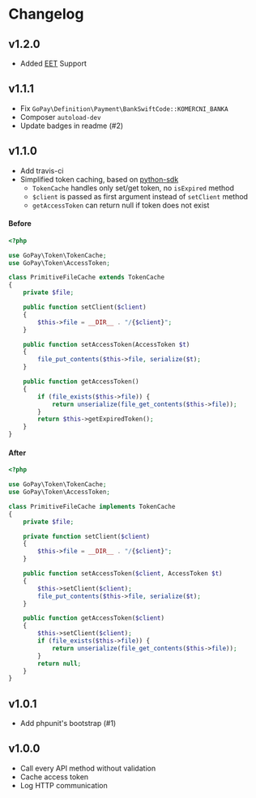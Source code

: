 
# Changelog

## v1.2.0

* Added [EET](https://help.gopay.com/cs/tema/propojeni-do-eet/jak-bude-fungovat-napojeni-gopay-do-eet) Support 

## v1.1.1

* Fix `GoPay\Definition\Payment\BankSwiftCode::KOMERCNI_BANKA`
* Composer `autoload-dev`
* Update badges in readme (#2)

## v1.1.0

* Add travis-ci
* Simplified token caching, based on [python-sdk](https://github.com/gopaycommunity/gopay-python-api/)
    * `TokenCache` handles only set/get token, no `isExpired` method
    * `$client` is passed as first argument instead of `setClient` method
    * `getAccessToken` can return null if token does not exist

#### Before

```php
<?php

use GoPay\Token\TokenCache;
use GoPay\Token\AccessToken;

class PrimitiveFileCache extends TokenCache
{
    private $file;

    public function setClient($client)
    {
        $this->file = __DIR__ . "/{$client}";
    }

    public function setAccessToken(AccessToken $t)
    {
        file_put_contents($this->file, serialize($t);
    }

    public function getAccessToken()
    {
        if (file_exists($this->file)) {
            return unserialize(file_get_contents($this->file));
        }
        return $this->getExpiredToken(); 
    }
}
```

#### After

```php
<?php

use GoPay\Token\TokenCache;
use GoPay\Token\AccessToken;

class PrimitiveFileCache implements TokenCache
{
    private $file;

    private function setClient($client)
    {
        $this->file = __DIR__ . "/{$client}";
    }

    public function setAccessToken($client, AccessToken $t)
    {
        $this->setClient($client);
        file_put_contents($this->file, serialize($t);
    }

    public function getAccessToken($client)
    {
        $this->setClient($client);
        if (file_exists($this->file)) {
            return unserialize(file_get_contents($this->file));
        }
        return null;
    }
}
```

## v1.0.1

* Add phpunit's bootstrap (#1)

## v1.0.0

* Call every API method without validation
* Cache access token
* Log HTTP communication

